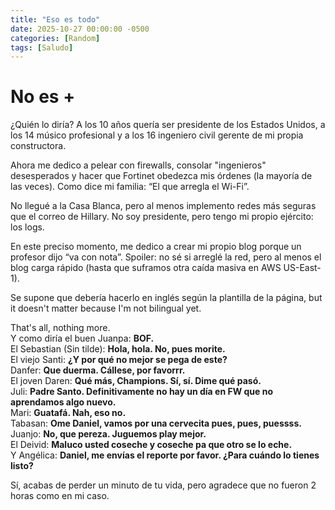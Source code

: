 ```yaml
---
title: "Eso es todo"
date: 2025-10-27 00:00:00 -0500
categories: [Random]
tags: [Saludo]
---
```


# No es +

¿Quién lo diría? A los 10 años quería ser presidente de los Estados Unidos, a los 14 músico profesional y a los 16 ingeniero civil gerente de mi propia constructora.

Ahora me dedico a pelear con firewalls, consolar "ingenieros" desesperados y hacer que Fortinet obedezca mis órdenes (la mayoría de las veces). Como dice mi familia: “El que arregla el Wi-Fi”.

No llegué a la Casa Blanca, pero al menos implemento redes más seguras que el correo de Hillary. No soy presidente, pero tengo mi propio ejército: los logs.

En este preciso momento, me dedico a crear mi propio blog porque un profesor dijo “va con nota”. Spoiler: no sé si arreglé la red, pero al menos el blog carga rápido (hasta que suframos otra caída masiva en AWS US-East-1).

Se supone que debería hacerlo en inglés según la plantilla de la página, but it doesn't matter because I'm not bilingual yet.

That's all, nothing more.  
Y como diría el buen Juanpa: **BOF.**  
El Sebastian (Sin tilde): **Hola, hola. No, pues morite.**  
El viejo Santi: **¿Y por qué no mejor se pega de este?**  
Danfer: **Que duerma. Cállese, por favorrr.**  
El joven Daren: **Qué más, Champions. Sí, sí. Dime qué pasó.**  
Juli: **Padre Santo. Definitivamente no hay un día en FW que no aprendamos algo nuevo.**  
Mari: **Guatafá. Nah, eso no.**  
Tabasan: **Ome Daniel, vamos por una cervecita pues, pues, puessss.**  
Juanjo: **No, que pereza. Juguemos play mejor.**  
El Deivid: **Maluco usted coseche y coseche pa que otro se lo eche.**  
Y Angélica: **Daniel, me envías el reporte por favor. ¿Para cuándo lo tienes listo?**  

Sí, acabas de perder un minuto de tu vida, pero agradece que no fueron 2 horas como en mi caso.